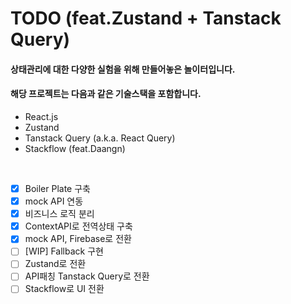# TODO (feat.Zustand + Tanstack Query)

#### 상태관리에 대한 다양한 실험을 위해 만들어놓은 놀이터입니다.

#### 해당 프로젝트는 다음과 같은 기술스택을 포함합니다.

- React.js
- Zustand
- Tanstack Query (a.k.a. React Query)
- Stackflow (feat.Daangn)

<br/>

- [x] Boiler Plate 구축
- [x] mock API 연동
- [x] 비즈니스 로직 분리
- [x] ContextAPI로 전역상태 구축
- [x] mock API, Firebase로 전환
- [ ] [WIP] Fallback 구현
- [ ] Zustand로 전환
- [ ] API패칭 Tanstack Query로 전환
- [ ] Stackflow로 UI 전환
